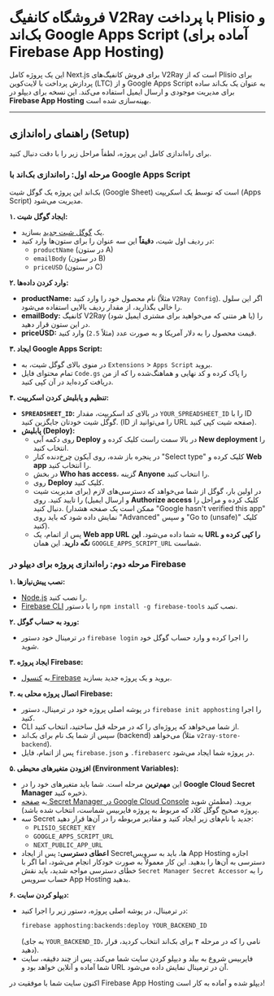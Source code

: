 # فروشگاه کانفیگ V2Ray با پرداخت Plisio و بک‌اند Google Apps Script (آماده برای Firebase App Hosting)

این یک پروژه کامل Next.js برای فروش کانفیگ‌های V2Ray است که از Plisio برای پردازش پرداخت با لایت‌کوین (LTC) و از Google Apps Script به عنوان یک بک‌اند ساده برای مدیریت موجودی و ارسال ایمیل استفاده می‌کند. این نسخه برای دیپلو در **Firebase App Hosting** بهینه‌سازی شده است.

---

## راهنمای راه‌اندازی (Setup)

برای راه‌اندازی کامل این پروژه، لطفاً مراحل زیر را با دقت دنبال کنید.

### مرحله اول: راه‌اندازی بک‌اند با Google Apps Script

بک‌اند این پروژه یک گوگل شیت (Google Sheet) است که توسط یک اسکریپت (Apps Script) مدیریت می‌شود.

**۱. ایجاد گوگل شیت:**
   - یک [گوگل شیت جدید](https://sheets.new) بسازید.
   - در ردیف اول شیت، **دقیقاً** این سه عنوان را برای ستون‌ها وارد کنید:
     - `productName` (در ستون A)
     - `emailBody` (در ستون B)
     - `priceUSD` (در ستون C)

**۲. وارد کردن داده‌ها:**
   - **productName:** نام محصول خود را وارد کنید (مثلاً `V2Ray Config`). اگر این سلول را خالی بگذارید، از مقدار ردیف بالایی استفاده می‌شود.
   - **emailBody:** کانفیگ V2Ray (یا هر متنی که می‌خواهید برای مشتری ایمیل شود) را در این ستون قرار دهید.
   - **priceUSD:** قیمت محصول را به دلار آمریکا و به صورت عدد (مثلاً `2.5`) وارد کنید.

**۳. ایجاد Google Apps Script:**
   - در منوی بالای گوگل شیت، به `Extensions` > `Apps Script` بروید.
   - تمام محتوای فایل `Code.gs` را پاک کرده و کد نهایی و هماهنگ‌شده را که از من دریافت کرده‌اید در آن کپی کنید.

**۴. تنظیم و پابلیش کردن اسکریپت:**
   - **`SPREADSHEET_ID`:** در بالای کد اسکریپت، مقدار `YOUR_SPREADSHEET_ID` را با ID گوگل شیت خودتان جایگزین کنید. (ID را می‌توانید از URL صفحه شیت کپی کنید).
   - **پابلیش (Deploy):**
     - روی دکمه آبی **Deploy** در بالا سمت راست کلیک کرده و **New deployment** را انتخاب کنید.
     - در پنجره باز شده، روی آیکون چرخ‌دنده کنار "Select type" کلیک کرده و **Web app** را انتخاب کنید.
     - در بخش **Who has access**، گزینه **Anyone** را انتخاب کنید.
     - روی **Deploy** کلیک کنید.
     - در اولین بار، گوگل از شما می‌خواهد که دسترسی‌های لازم (برای مدیریت شیت و ارسال ایمیل) را تایید کنید. روی **Authorize access** کلیک کرده و مراحل را دنبال کنید. (ممکن است یک صفحه هشدار "Google hasn't verified this app" نمایش داده شود که باید روی "Advanced" و سپس "Go to (unsafe)" کلیک کنید).
     - پس از اتمام، یک **Web app URL** به شما داده می‌شود. **این URL را کپی کرده و نگه دارید**. این همان `GOOGLE_APPS_SCRIPT_URL` شماست.

### مرحله دوم: راه‌اندازی پروژه برای دیپلو در Firebase

**۱. نصب پیش‌نیازها:**
   - [Node.js](https://nodejs.org/) را نصب کنید.
   - [Firebase CLI](https://firebase.google.com/docs/cli) را با دستور `npm install -g firebase-tools` نصب کنید.

**۲. ورود به حساب گوگل:**
   - در ترمینال خود دستور `firebase login` را اجرا کرده و وارد حساب گوگل خود شوید.

**۳. ایجاد پروژه Firebase:**
   - به [کنسول Firebase](https://console.firebase.google.com/) بروید و یک پروژه جدید بسازید.

**۴. اتصال پروژه محلی به Firebase:**
   - در پوشه اصلی پروژه خود در ترمینال، دستور `firebase init apphosting` را اجرا کنید.
   - CLI از شما می‌خواهد که پروژه‌ای را که در مرحله قبل ساختید، انتخاب کنید.
   - سپس از شما یک نام برای بک‌اند (backend) می‌خواهد (مثلاً `v2ray-store-backend`).
   - پس از اتمام، فایل `firebase.json` و `.firebaserc` در پروژه شما ایجاد می‌شود.

**۵. افزودن متغیرهای محیطی (Environment Variables):**
   - این **مهم‌ترین** مرحله است. شما باید متغیرهای خود را در **Google Cloud Secret Manager** ذخیره کنید.
   - به [صفحه Secret Manager در Google Cloud Console](https://console.cloud.google.com/security/secret-manager) بروید. (مطمئن شوید پروژه صحیح گوگل کلاد که مربوط به پروژه فایربیس شماست، انتخاب شده باشد).
   - سه Secret جدید با نام‌های زیر ایجاد کنید و مقادیر مربوطه را در آن‌ها قرار دهید:
     - `PLISIO_SECRET_KEY`
     - `GOOGLE_APPS_SCRIPT_URL`
     - `NEXT_PUBLIC_APP_URL`
   - **اعطای دسترسی:** پس از ایجاد Secretها، باید به سرویس App Hosting اجازه دسترسی به آن‌ها را بدهید. این کار معمولاً به صورت خودکار انجام می‌شود، اما اگر با خطای دسترسی مواجه شدید، باید نقش `Secret Manager Secret Accessor` را به حساب سرویس App Hosting بدهید.

**۶. دیپلو کردن سایت:**
   - در ترمینال، در پوشه اصلی پروژه، دستور زیر را اجرا کنید:
     ```bash
     firebase apphosting:backends:deploy YOUR_BACKEND_ID
     ```
     (به جای `YOUR_BACKEND_ID`، نامی را که در مرحله ۴ برای بک‌اند انتخاب کردید، قرار دهید).
   - فایربیس شروع به بیلد و دیپلو کردن سایت شما می‌کند. پس از چند دقیقه، سایت شما آماده و آنلاین خواهد بود و URL آن در ترمینال نمایش داده می‌شود.

اکنون سایت شما با موفقیت در Firebase App Hosting دیپلو شده و آماده به کار است!
